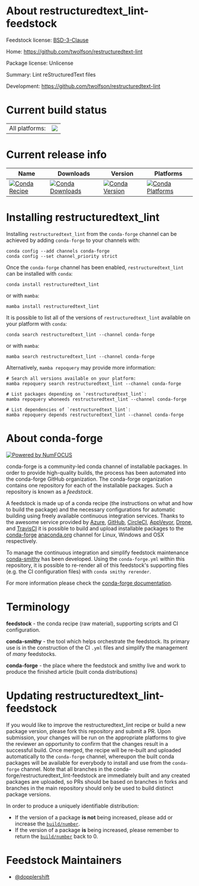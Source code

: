 About restructuredtext_lint-feedstock
=====================================

Feedstock license: [BSD-3-Clause](https://github.com/conda-forge/restructuredtext_lint-feedstock/blob/main/LICENSE.txt)

Home: https://github.com/twolfson/restructuredtext-lint

Package license: Unlicense

Summary: Lint reStructuredText files

Development: https://github.com/twolfson/restructuredtext-lint

Current build status
====================


<table><tr><td>All platforms:</td>
    <td>
      <a href="https://dev.azure.com/conda-forge/feedstock-builds/_build/latest?definitionId=3537&branchName=main">
        <img src="https://dev.azure.com/conda-forge/feedstock-builds/_apis/build/status/restructuredtext_lint-feedstock?branchName=main">
      </a>
    </td>
  </tr>
</table>

Current release info
====================

| Name | Downloads | Version | Platforms |
| --- | --- | --- | --- |
| [![Conda Recipe](https://img.shields.io/badge/recipe-restructuredtext_lint-green.svg)](https://anaconda.org/conda-forge/restructuredtext_lint) | [![Conda Downloads](https://img.shields.io/conda/dn/conda-forge/restructuredtext_lint.svg)](https://anaconda.org/conda-forge/restructuredtext_lint) | [![Conda Version](https://img.shields.io/conda/vn/conda-forge/restructuredtext_lint.svg)](https://anaconda.org/conda-forge/restructuredtext_lint) | [![Conda Platforms](https://img.shields.io/conda/pn/conda-forge/restructuredtext_lint.svg)](https://anaconda.org/conda-forge/restructuredtext_lint) |

Installing restructuredtext_lint
================================

Installing `restructuredtext_lint` from the `conda-forge` channel can be achieved by adding `conda-forge` to your channels with:

```
conda config --add channels conda-forge
conda config --set channel_priority strict
```

Once the `conda-forge` channel has been enabled, `restructuredtext_lint` can be installed with `conda`:

```
conda install restructuredtext_lint
```

or with `mamba`:

```
mamba install restructuredtext_lint
```

It is possible to list all of the versions of `restructuredtext_lint` available on your platform with `conda`:

```
conda search restructuredtext_lint --channel conda-forge
```

or with `mamba`:

```
mamba search restructuredtext_lint --channel conda-forge
```

Alternatively, `mamba repoquery` may provide more information:

```
# Search all versions available on your platform:
mamba repoquery search restructuredtext_lint --channel conda-forge

# List packages depending on `restructuredtext_lint`:
mamba repoquery whoneeds restructuredtext_lint --channel conda-forge

# List dependencies of `restructuredtext_lint`:
mamba repoquery depends restructuredtext_lint --channel conda-forge
```


About conda-forge
=================

[![Powered by
NumFOCUS](https://img.shields.io/badge/powered%20by-NumFOCUS-orange.svg?style=flat&colorA=E1523D&colorB=007D8A)](https://numfocus.org)

conda-forge is a community-led conda channel of installable packages.
In order to provide high-quality builds, the process has been automated into the
conda-forge GitHub organization. The conda-forge organization contains one repository
for each of the installable packages. Such a repository is known as a *feedstock*.

A feedstock is made up of a conda recipe (the instructions on what and how to build
the package) and the necessary configurations for automatic building using freely
available continuous integration services. Thanks to the awesome service provided by
[Azure](https://azure.microsoft.com/en-us/services/devops/), [GitHub](https://github.com/),
[CircleCI](https://circleci.com/), [AppVeyor](https://www.appveyor.com/),
[Drone](https://cloud.drone.io/welcome), and [TravisCI](https://travis-ci.com/)
it is possible to build and upload installable packages to the
[conda-forge](https://anaconda.org/conda-forge) [anaconda.org](https://anaconda.org/)
channel for Linux, Windows and OSX respectively.

To manage the continuous integration and simplify feedstock maintenance
[conda-smithy](https://github.com/conda-forge/conda-smithy) has been developed.
Using the ``conda-forge.yml`` within this repository, it is possible to re-render all of
this feedstock's supporting files (e.g. the CI configuration files) with ``conda smithy rerender``.

For more information please check the [conda-forge documentation](https://conda-forge.org/docs/).

Terminology
===========

**feedstock** - the conda recipe (raw material), supporting scripts and CI configuration.

**conda-smithy** - the tool which helps orchestrate the feedstock.
                   Its primary use is in the construction of the CI ``.yml`` files
                   and simplify the management of *many* feedstocks.

**conda-forge** - the place where the feedstock and smithy live and work to
                  produce the finished article (built conda distributions)


Updating restructuredtext_lint-feedstock
========================================

If you would like to improve the restructuredtext_lint recipe or build a new
package version, please fork this repository and submit a PR. Upon submission,
your changes will be run on the appropriate platforms to give the reviewer an
opportunity to confirm that the changes result in a successful build. Once
merged, the recipe will be re-built and uploaded automatically to the
`conda-forge` channel, whereupon the built conda packages will be available for
everybody to install and use from the `conda-forge` channel.
Note that all branches in the conda-forge/restructuredtext_lint-feedstock are
immediately built and any created packages are uploaded, so PRs should be based
on branches in forks and branches in the main repository should only be used to
build distinct package versions.

In order to produce a uniquely identifiable distribution:
 * If the version of a package **is not** being increased, please add or increase
   the [``build/number``](https://docs.conda.io/projects/conda-build/en/latest/resources/define-metadata.html#build-number-and-string).
 * If the version of a package **is** being increased, please remember to return
   the [``build/number``](https://docs.conda.io/projects/conda-build/en/latest/resources/define-metadata.html#build-number-and-string)
   back to 0.

Feedstock Maintainers
=====================

* [@dopplershift](https://github.com/dopplershift/)

